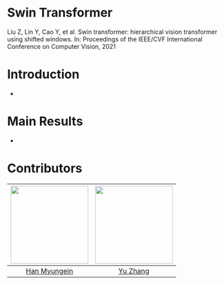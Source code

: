 # Swin Transformer
Liu Z, Lin Y, Cao Y, et al. Swin transformer: hierarchical vision transformer using shifted windows. In: Proceedings of the IEEE/CVF International Conference on Computer Vision, 2021

# Introduction
-

# Main Results
-

# Contributors
| [<img src="https://github.com/hanmyu.png" width="180dp;"/>](https://github.com/hanmyu) | [<img src="https://github.com/yuzhangzac.png" width="180dp;"/>](https://github.com/yuzhangzac) |
| --- | --- |
| <div align="center">[Han Myungein](https://github.com/hanmyu)</div> | <div align="center">[Yu Zhang](https://github.com/yuzhangzac)</div> |

